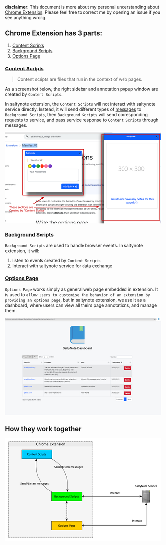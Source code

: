 **disclaimer**: This document is more about my personal understanding about [Chrome Extension](https://developer.chrome.com/docs/extensions/). Please feel free to correct me by opening an issue if you
see anything wrong.

## Chrome Extension has 3 parts:

1. [Content Scripts](#content-scripts)
2. [Background Scripts](#background-scripts)
3. [Options Page](#options-page)

### [Content Scripts](https://developer.chrome.com/docs/extensions/mv2/content_scripts/)

> Content scripts are files that run in the context of web pages.

As a screenshot below, the right sidebar and annotation popup window are created by `Content Scripts`.

In saltynote extension, the `Content Scripts` will not interact with saltynote service directly. Instead, it will send different types of [messages](https://developer.chrome.com/docs/extensions/mv2/messaging/) to `Background Scripts`, then `Background Scripts`
will send corresponding requests to service, and pass service response to `Content Scripts` through messages.

![Content Scripts](./images/content-scripts-section.png)

### [Background Scripts](https://developer.chrome.com/docs/extensions/mv2/background_pages/)

`Background Scripts` are used to handle browser events. In saltynote extension, it will:

1. listen to events created by `Content Scripts`
2. Interact with saltynote service for data exchange

### [Options Page](https://developer.chrome.com/docs/extensions/mv2/options/)

`Options Page` works simply as general web page embedded in extension.
It is used to `allow users to customise the behavior of an extension by providing an options page`,
but in saltynote extension, we use it as a dashboard, where users can view all theirs page annotations, and manage them.

![Options Page](./images/options-page.png)

## How they work together

![How they work together](./images/chrome-ext.png)
